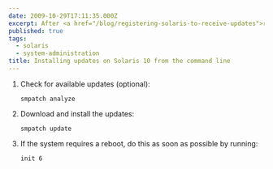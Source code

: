 ```yaml
---
date: 2009-10-29T17:11:35.000Z
excerpt: After <a href="/blog/registering-solaris-to-receive-updates">registering your Solaris system</a> you might want to install updates from the command line. Here's how to do this in one to three easy steps.
published: true
tags:
  - solaris
  - system-administration
title: Installing updates on Solaris 10 from the command line
---
```

1.  Check for available updates (optional):  

    ```shell
    smpatch analyze
    ```

2.  Download and install the updates:  

    ```shell
    smpatch update
    ```

3.  If the system requires a reboot, do this as soon as possible by running:  

    ```shell
    init 6
    ```
